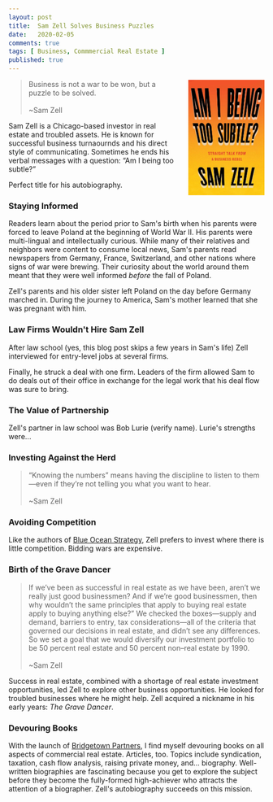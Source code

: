 ```yaml
---
layout: post
title:  Sam Zell Solves Business Puzzles
date:   2020-02-05
comments: true
tags: [ Business, Commmercial Real Estate ]
published: true
---
```

<img style="margin-left:20px" src="/images/sam_zell_am_i_being_too_subtle.jpg" width="150" align="right" alt="Sam Zell - Am I Being Too Subtle" title="Sam Zell - Am I Being Too Subtle" /> 
 
>Business is not a war to be won, but a puzzle to be solved.<br/>&nbsp;<br/>~Sam Zell

Sam Zell is a Chicago-based investor in real estate and troubled assets. He is known for successful business turnaournds and his direct style of communicating. Sometimes he ends his verbal messages with a question: “Am I being too subtle?” 

Perfect title for his autobiography.

<!--more-->

### Staying Informed

Readers learn about the period prior to Sam's birth when his parents were forced to leave Poland at the beginning of World War II. His parents were multi-lingual and intellectually curious. While many of their relatives and neighbors were content to consume local news, Sam's parents read newspapers from Germany, France, Switzerland, and other nations where signs of war were brewing. Their curiosity about the world around them meant that they were well informed _before_ the fall of Poland. 

Zell's parents and his older sister left Poland on the day before Germany marched in. During the journey to America, Sam's mother learned that she was pregnant with him.

### Law Firms Wouldn't Hire Sam Zell

After law school (yes, this blog post skips a few years in Sam's life) Zell interviewed for entry-level jobs at several firms. 

Finally, he struck a deal with one firm. Leaders of the firm allowed Sam to do deals out of their office in exchange for the legal work that his deal flow was sure to bring.


### The Value of Partnership

Zell's partner in law school was Bob Lurie (verify name). Lurie's strengths were...


### Investing Against the Herd

>“Knowing the numbers” means having the discipline to listen to them—even if they’re not telling you what you want to hear.<br/>&nbsp;<br/>~Sam Zell


### Avoiding Competition

Like the authors of [Blue Ocean Strategy](/blog/2012/11/10/make-your-competition-irrelevant/), Zell prefers to invest where there is little competition. Bidding wars are expensive.


### Birth of the Grave Dancer

>If we’ve been as successful in real estate as we have been, aren’t we really just good businessmen? And if we’re good businessmen, then why wouldn’t the same principles that apply to buying real estate apply to buying anything else?” We checked the boxes—supply and demand, barriers to entry, tax considerations—all of the criteria that governed our decisions in real estate, and didn’t see any differences. So we set a goal that we would diversify our investment portfolio to be 50 percent real estate and 50 percent non–real estate by 1990.<br/>&nbsp;<br/>~Sam Zell

Success in real estate, combined with a shortage of real estate investment opportunities, led Zell to explore other business opportunities. He looked for troubled businesses where he might help. Zell acquired a nickname in his early years: _The Grave Dancer_.


### Devouring Books

With the launch of [Bridgetown Partners](https://bridgetownpartners.com), I find myself devouring books on all aspects of commercial real estate. Articles, too. Topics include syndication, taxation, cash flow analysis, raising private money, and... biography. Well-written biographies are fascinating because you get to explore the subject before they become the fully-formed high-achiever who attracts the attention of a biographer. Zell's autobiography succeeds on this mission.


